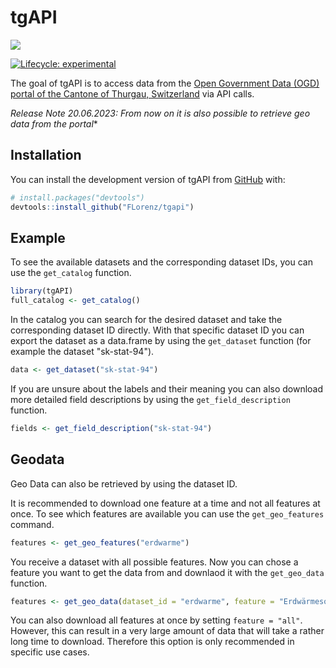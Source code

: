 
# tgAPI

![](https://raw.githubusercontent.com/FLorenz/tgapi/master/sticker/tgapi_icon.png=250x250)

<!-- badges: start -->
[![Lifecycle: experimental](https://img.shields.io/badge/lifecycle-experimental-orange.svg)](https://lifecycle.r-lib.org/articles/stages.html#experimental)
<!-- badges: end -->

The goal of tgAPI is to access data from the [Open Government Data (OGD) portal of the Cantone of Thurgau, Switzerland](https://data.tg.ch/pages/start/) via API calls.

*Release Note 20.06.2023: From now on it is also possible to retrieve geo data from the portal**

## Installation

You can install the development version of tgAPI from [GitHub](https://github.com/) with:

``` r
# install.packages("devtools")
devtools::install_github("FLorenz/tgapi")
```

## Example

To see the available datasets and the corresponding dataset IDs, you can use the `get_catalog` function.

``` r
library(tgAPI)
full_catalog <- get_catalog()
```

In the catalog you can search for the desired dataset and take the corresponding dataset ID directly.
With that specific dataset ID you can export the dataset as a data.frame by using the `get_dataset` function (for example the dataset "sk-stat-94").

``` r
data <- get_dataset("sk-stat-94")
```

If you are unsure about the labels and their meaning you can also download more detailed field descriptions by using the `get_field_description` function.

``` r
fields <- get_field_description("sk-stat-94")
```
## Geodata

Geo Data can also be retrieved by using the dataset ID.

It is recommended to download one feature at a time and not all features at once. To see which features are available you can use the `get_geo_features` command.


``` r
features <- get_geo_features("erdwarme")
```

You receive a dataset with all possible features. Now you can chose a feature you want to get the data from and downlaod it with the `get_geo_data` function.

``` r
features <- get_geo_data(dataset_id = "erdwarme", feature = "Erdwärmesondenbohrungen")
```

You can also download all features at once by setting `feature = "all"`. However, this can result in a very large amount of data that will take a rather long time to download. Therefore this option is only recommended in specific use cases.
